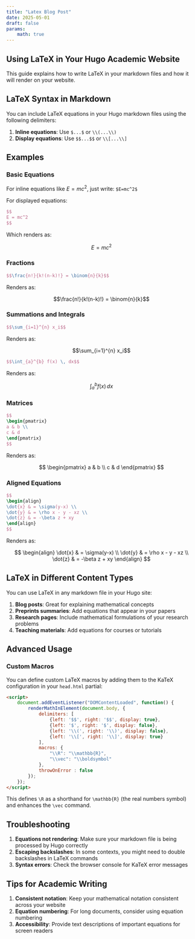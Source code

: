 ```yaml
---
title: "Latex Blog Post"
date: 2025-05-01
draft: false
params:
    math: true
---
```


## Using LaTeX in Your Hugo Academic Website

This guide explains how to write LaTeX in your markdown files and how it will render on your website.

## LaTeX Syntax in Markdown

You can include LaTeX equations in your Hugo markdown files using the following delimiters:

1. **Inline equations**: Use `$...$` or `\\(...\\)`
2. **Display equations**: Use `$$...$$` or `\\[...\\]`

## Examples

### Basic Equations

For inline equations like $E=mc^2$, just write: `$E=mc^2$`

For displayed equations:

```LaTeX
$$
E = mc^2
$$
```

Which renders as:

$$
E = mc^2
$$

### Fractions

```LaTeX
$$\frac{n!}{k!(n-k)!} = \binom{n}{k}$$
```

Renders as:

$$\frac{n!}{k!(n-k)!} = \binom{n}{k}$$

### Summations and Integrals

```LaTeX
$$\sum_{i=1}^{n} x_i$$
```

Renders as:

$$\sum_{i=1}^{n} x_i$$

```LaTeX
$$\int_{a}^{b} f(x) \, dx$$
```

Renders as:

$$\int_{a}^{b} f(x) \, dx$$

### Matrices

```LaTeX
$$
\begin{pmatrix}
a & b \\
c & d
\end{pmatrix}
$$
```

Renders as:

$$
\begin{pmatrix}
a & b \\
c & d
\end{pmatrix}
$$

### Aligned Equations

```LaTeX
$$
\begin{align}
\dot{x} & = \sigma(y-x) \\
\dot{y} & = \rho x - y - xz \\
\dot{z} & = -\beta z + xy
\end{align}
$$
```

Renders as:

$$
\begin{align}
\dot{x} & = \sigma(y-x) \\
\dot{y} & = \rho x - y - xz \\
\dot{z} & = -\beta z + xy
\end{align}
$$

## LaTeX in Different Content Types

You can use LaTeX in any markdown file in your Hugo site:

1. **Blog posts**: Great for explaining mathematical concepts
2. **Preprints summaries**: Add equations that appear in your papers
3. **Research pages**: Include mathematical formulations of your research problems
4. **Teaching materials**: Add equations for courses or tutorials

## Advanced Usage

### Custom Macros

You can define custom LaTeX macros by adding them to the KaTeX configuration in your `head.html` partial:

```html
<script>
    document.addEventListener("DOMContentLoaded", function() {
        renderMathInElement(document.body, {
            delimiters: [
                {left: '$$', right: '$$', display: true},
                {left: '$', right: '$', display: false},
                {left: '\\(', right: '\\)', display: false},
                {left: '\\[', right: '\\]', display: true}
            ],
            macros: {
                "\\R": "\\mathbb{R}",
                "\\vec": "\\boldsymbol"
            },
            throwOnError : false
        });
    });
</script>
```

This defines `\R` as a shorthand for `\mathbb{R}` (the real numbers symbol) and enhances the `\vec` command.

## Troubleshooting

1. **Equations not rendering**: Make sure your markdown file is being processed by Hugo correctly
2. **Escaping backslashes**: In some contexts, you might need to double backslashes in LaTeX commands
3. **Syntax errors**: Check the browser console for KaTeX error messages

## Tips for Academic Writing

1. **Consistent notation**: Keep your mathematical notation consistent across your website
2. **Equation numbering**: For long documents, consider using equation numbering
3. **Accessibility**: Provide text descriptions of important equations for screen readers
